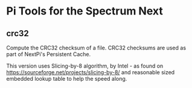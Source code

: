 Pi Tools for the Spectrum Next
==============================

crc32
-----

Compute the CRC32 checksum of a file.  CRC32 checksums are used as part of NextPi's Persistent Cache. 

This version uses Slicing-by-8 algorithm, by Intel - as found on https://sourceforge.net/projects/slicing-by-8/ and reasonable sized embedded lookup table to help the speed along.


